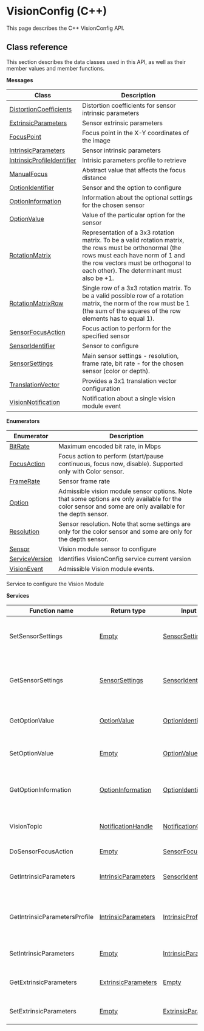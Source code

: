 # VisionConfig \(C++\)

This page describes the C++ VisionConfig API.

## Class reference

This section describes the data classes used in this API, as well as their member values and member functions.

 **Messages** 

|Class|Description|
|-----|-----------|
|[DistortionCoefficients](../messages/VisionConfig/DistortionCoefficients.md#)|Distortion coefficients for sensor intrinsic parameters|
|[ExtrinsicParameters](../messages/VisionConfig/ExtrinsicParameters.md#)|Sensor extrinsic parameters|
|[FocusPoint](../messages/VisionConfig/FocusPoint.md#)|Focus point in the X-Y coordinates of the image|
|[IntrinsicParameters](../messages/VisionConfig/IntrinsicParameters.md#)|Sensor intrinsic parameters|
|[IntrinsicProfileIdentifier](../messages/VisionConfig/IntrinsicProfileIdentifier.md#)|Intrisic parameters profile to retrieve|
|[ManualFocus](../messages/VisionConfig/ManualFocus.md#)|Abstract value that affects the focus distance|
|[OptionIdentifier](../messages/VisionConfig/OptionIdentifier.md#)|Sensor and the option to configure|
|[OptionInformation](../messages/VisionConfig/OptionInformation.md#)|Information about the optional settings for the chosen sensor|
|[OptionValue](../messages/VisionConfig/OptionValue.md#)|Value of the particular option for the sensor|
|[RotationMatrix](../messages/VisionConfig/RotationMatrix.md#)|Representation of a 3x3 rotation matrix. To be a valid rotation matrix, the rows must be orthonormal \(the rows must each have norm of 1 and the row vectors must be orthogonal to each other\). The determinant must also be +1.|
|[RotationMatrixRow](../messages/VisionConfig/RotationMatrixRow.md#)|Single row of a 3x3 rotation matrix. To be a valid possible row of a rotation matrix, the norm of the row must be 1 \(the sum of the squares of the row elements has to equal 1\).|
|[SensorFocusAction](../messages/VisionConfig/SensorFocusAction.md#)|Focus action to perform for the specified sensor|
|[SensorIdentifier](../messages/VisionConfig/SensorIdentifier.md#)|Sensor to configure|
|[SensorSettings](../messages/VisionConfig/SensorSettings.md#)|Main sensor settings - resolution, frame rate, bit rate - for the chosen sensor \(color or depth\).|
|[TranslationVector](../messages/VisionConfig/TranslationVector.md#)|Provides a 3x1 translation vector configuration|
|[VisionNotification](../messages/VisionConfig/VisionNotification.md#)|Notification about a single vision module event|

 **Enumerators** 

|Enumerator|Description|
|----------|-----------|
|[BitRate](../enums/VisionConfig/BitRate.md#)|Maximum encoded bit rate, in Mbps|
|[FocusAction](../enums/VisionConfig/FocusAction.md#)|Focus action to perform \(start/pause continuous, focus now, disable\). Supported only with Color sensor.|
|[FrameRate](../enums/VisionConfig/FrameRate.md#)|Sensor frame rate|
|[Option](../enums/VisionConfig/Option.md#)|Admissible vision module sensor options. Note that some options are only available for the color sensor and some are only available for the depth sensor.|
|[Resolution](../enums/VisionConfig/Resolution.md#)|Sensor resolution. Note that some settings are only for the color sensor and some are only for the depth sensor.|
|[Sensor](../enums/VisionConfig/Sensor.md#)|Vision module sensor to configure|
|[ServiceVersion](../enums/VisionConfig/ServiceVersion.md#)|Identifies VisionConfig service current version|
|[VisionEvent](../enums/VisionConfig/VisionEvent.md#)|Admissible Vision module events.|

Service to configure the Vision Module

 **Services** 

|Function name|Return type|Input type|Description|
|-------------|-----------|----------|-----------|
|SetSensorSettings|[Empty](../messages/Common/Empty.md#)|[SensorSettings](../messages/VisionConfig/SensorSettings.md#)|Sets sensor settings \(resolution, frame rate, etc\)|
|GetSensorSettings|[SensorSettings](../messages/VisionConfig/SensorSettings.md#)|[SensorIdentifier](../messages/VisionConfig/SensorIdentifier.md#)|Retrieves sensor settings \(resolution, frame rate, etc\)|
|GetOptionValue|[OptionValue](../messages/VisionConfig/OptionValue.md#)|[OptionIdentifier](../messages/VisionConfig/OptionIdentifier.md#)|Retrieves option value from the sensor|
|SetOptionValue|[Empty](../messages/Common/Empty.md#)|[OptionValue](../messages/VisionConfig/OptionValue.md#)|Writes new value to sensor option|
|GetOptionInformation|[OptionInformation](../messages/VisionConfig/OptionInformation.md#)|[OptionIdentifier](../messages/VisionConfig/OptionIdentifier.md#)|Retrieves option information from the sensor|
|VisionTopic|[NotificationHandle](../messages/Common/NotificationHandle.md#)|[NotificationOptions](../messages/Common/NotificationOptions.md#)|Subscribes to Vision configuration notifications|
|DoSensorFocusAction|[Empty](../messages/Common/Empty.md#)|[SensorFocusAction](../messages/VisionConfig/SensorFocusAction.md#)|Do a focus action|
|GetIntrinsicParameters|[IntrinsicParameters](../messages/VisionConfig/IntrinsicParameters.md#)|[SensorIdentifier](../messages/VisionConfig/SensorIdentifier.md#)|Retrieves sensor intrinsic parameters|
|GetIntrinsicParametersProfile|[IntrinsicParameters](../messages/VisionConfig/IntrinsicParameters.md#)|[IntrinsicProfileIdentifier](../messages/VisionConfig/IntrinsicProfileIdentifier.md#)|Retrieves sensor intrinsic parameters for a specific profile|
|SetIntrinsicParameters|[Empty](../messages/Common/Empty.md#)|[IntrinsicParameters](../messages/VisionConfig/IntrinsicParameters.md#)|Sets sensor intrinsic parameters|
|GetExtrinsicParameters|[ExtrinsicParameters](../messages/VisionConfig/ExtrinsicParameters.md#)|[Empty](../messages/Common/Empty.md#)|Retrieves sensor extrinsic parameters|
|SetExtrinsicParameters|[Empty](../messages/Common/Empty.md#)|[ExtrinsicParameters](../messages/VisionConfig/ExtrinsicParameters.md#)|Sets sensor extrinsic parameters|

